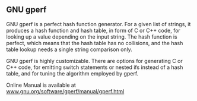 ﻿## GNU gperf

GNU gperf is a perfect hash function generator. For a given list of strings, it produces a hash function and hash table, in form of C or C++ code, for looking up a value depending on the input string. The hash function is perfect, which means that the hash table has no collisions, and the hash table lookup needs a single string comparison only.

GNU gperf is highly customizable. There are options for generating C or C++ code, for emitting switch statements or nested ifs instead of a hash table, and for tuning the algorithm employed by gperf.

Online Manual is available at www.gnu.org/software/gperf/manual/gperf.html

